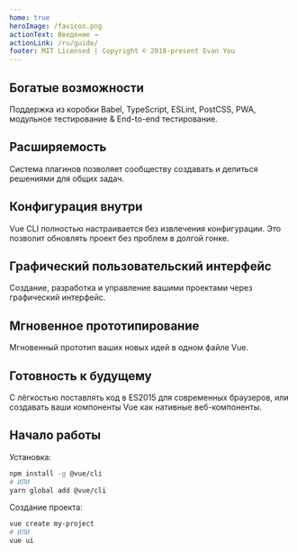 ```yaml
---
home: true
heroImage: /favicon.png
actionText: Введение →
actionLink: /ru/guide/
footer: MIT Licensed | Copyright © 2018-present Evan You
---
```


<div class="features">
  <div class="feature">
    <h2>Богатые возможности</h2>
    <p>Поддержка из коробки Babel, TypeScript, ESLint, PostCSS, PWA, модульное тестирование & End-to-end тестирование.</p>
  </div>
  <div class="feature">
    <h2>Расширяемость</h2>
    <p>Система плагинов позволяет сообществу создавать и делиться решениями для общих задач.</p>
  </div>
  <div class="feature">
    <h2>Конфигурация внутри</h2>
    <p>Vue CLI полностью настраивается без извлечения конфигурации. Это позволит обновлять проект без проблем в долгой гонке.</p>
  </div>
  <div class="feature">
    <h2>Графический пользовательский интерфейс</h2>
    <p>Создание, разработка и управление вашими проектами через графический интерфейс.</p>
  </div>
  <div class="feature">
    <h2>Мгновенное прототипирование</h2>
    <p>Мгновенный прототип ваших новых идей в одном файле Vue.</p>
  </div>
  <div class="feature">
    <h2>Готовность к будущему</h2>
    <p>С лёгкостью поставлять код в ES2015 для современных браузеров, или создавать ваши компоненты Vue как нативные веб-компоненты.</p>
  </div>
</div>

## Начало работы

Установка:

``` bash
npm install -g @vue/cli
# ИЛИ
yarn global add @vue/cli
```

Создание проекта:

``` bash
vue create my-project
# ИЛИ
vue ui
```
